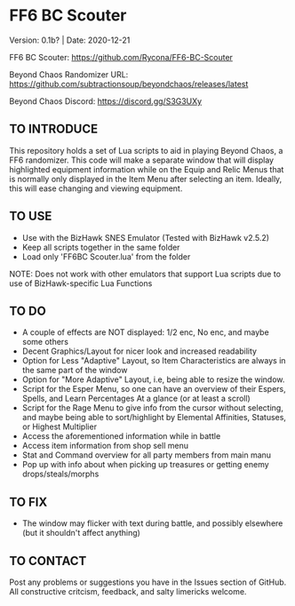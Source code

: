 # FF6 BC Scouter

Version:    0.1b?  |  Date:       2020-12-21

FF6 BC Scouter: https://github.com/Rycona/FF6-BC-Scouter

Beyond Chaos Randomizer URL:    https://github.com/subtractionsoup/beyondchaos/releases/latest

Beyond Chaos Discord:           https://discord.gg/S3G3UXy

TO INTRODUCE
-------------
This repository holds a set of Lua scripts to aid in playing Beyond Chaos, a FF6 randomizer. This code will make a separate
window that will display highlighted equipment information while on the Equip and Relic Menus that is normally only displayed
in the Item Menu after selecting an item. Ideally, this will ease changing and viewing equipment.

TO USE
-----------------------------------------
- Use with the BizHawk SNES Emulator (Tested with BizHawk v2.5.2)
- Keep all scripts together in the same folder
- Load only 'FF6BC Scouter.lua' from the folder

NOTE: Does not work with other emulators that support Lua scripts due to use of BizHawk-specific Lua Functions

TO DO
-------------------------------------------
- A couple of effects are NOT displayed: 1/2 enc, No enc, and maybe some others
- Decent Graphics/Layout for nicer look and increased readability
- Option for Less "Adaptive" Layout, so Item Characteristics are always in the same part of the window
- Option for "More Adaptive" Layout, i.e, being able to resize the window.
- Script for the Esper Menu, so one can have an overview of their Espers, Spells, and Learn Percentages At a glance (or at
    least a scroll)
- Script for the Rage Menu to give info from the cursor without selecting, and maybe being able to sort/highlight by Elemental
    Affinities, Statuses, or Highest Multiplier
- Access the aforementioned information while in battle
- Access item information from shop sell menu
- Stat and Command overview for all party members from main manu
- Pop up with info about when picking up treasures or getting enemy drops/steals/morphs

TO FIX
------------------------------------------
- The window may flicker with text during battle, and possibly elsewhere (but it shouldn't affect anything)

TO CONTACT
------------------------------------------
Post any problems or suggestions you have in the Issues section of GitHub. All constructive critcism, feedback, and salty limericks welcome.
